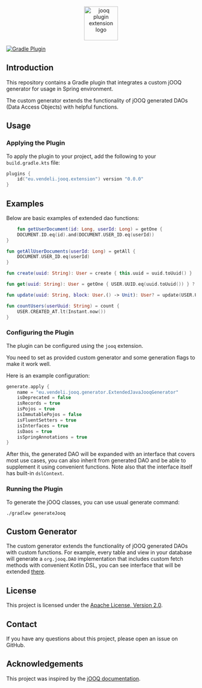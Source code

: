 [version]: 0.1.0

<br/>
<p align="center">
    <img src="https://github.com/vendelieu/telegram-bot/assets/3987067/a96e2a39-60f2-4d7a-8270-a0c60d4fe6c3" height="90" alt="jooq plugin extension logo" />
</p>

[![Gradle Plugin](https://img.shields.io/gradle-plugin-portal/v/eu.vendeli.jooq.extension?label=Gradle&logo=gradle)](https://plugins.gradle.org/plugin/eu.vendeli.jooq.extension)

## Introduction

This repository contains a Gradle plugin that integrates a custom jOOQ generator for usage in Spring environment.

The custom generator extends the functionality of jOOQ generated DAOs (Data Access Objects) with helpful functions.

## Usage

### Applying the Plugin

To apply the plugin to your project, add the following to your `build.gradle.kts` file:

```kotlin
plugins {
    id("eu.vendeli.jooq.extension") version "0.0.0"
}
```

## Examples

Below are basic examples of extended dao functions:

```kotlin
    fun getUserDocument(id: Long, userId: Long) = getOne {
    DOCUMENT.ID.eq(id).and(DOCUMENT.USER_ID.eq(userId))
}

fun getAllUserDocuments(userId: Long) = getAll {
    DOCUMENT.USER_ID.eq(userId)
}

fun create(uuid: String): User = create { this.uuid = uuid.toUuid() }

fun get(uuid: String): User = getOne { USER.UUID.eq(uuid.toUuid()) } ?: create(uuid)

fun update(uuid: String, block: User.() -> Unit): User? = update(USER.UUID.eq(uuid.toUuid()), block)

fun countUsers(userUuid: String) = count {
    USER.CREATED_AT.lt(Instant.now())
}
```

### Configuring the Plugin

The plugin can be configured using the `jooq` extension.

You need to set as provided custom generator and some
generation flags to make it work well.

Here is an example configuration:

```kotlin
generate.apply {
    name = "eu.vendeli.jooq.generator.ExtendedJavaJooqGenerator"
    isDeprecated = false
    isRecords = true
    isPojos = true
    isImmutablePojos = false
    isFluentSetters = true
    isInterfaces = true
    isDaos = true
    isSpringAnnotations = true
}
```

After this, the generated DAO will be expanded with an interface that covers most use cases,
you can also inherit from generated DAO and be able to supplement it using convenient functions.
Note also that the interface itself has built-in `dslContext`.

### Running the Plugin

To generate the jOOQ classes, you can use usual generate command:

```shell
./gradlew generateJooq
```

## Custom Generator

The custom generator extends the functionality of jOOQ generated DAOs with custom functions. For example, every table
and view in your database will generate a `org.jooq.DAO` implementation that includes custom fetch
methods with convenient Kotlin DSL, you can see interface that will be
extended [there](https://github.com/vendelieu/jooq-extension/blob/master/src/main/resources/DAOExtendedImpl.kt).

## License

This project is licensed under the [Apache License, Version 2.0](LICENSE).

## Contact

If you have any questions about this project, please open an issue on GitHub.

## Acknowledgements

This project was inspired by
the  [jOOQ documentation](https://www.jooq.org/doc/latest/manual/code-generation/codegen-configuration/).
